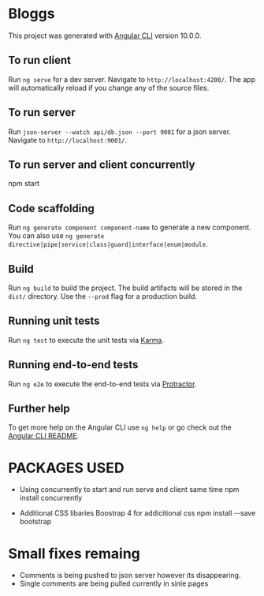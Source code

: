 # Bloggs

This project was generated with [Angular CLI](https://github.com/angular/angular-cli) version 10.0.0.

## To run client 

Run `ng serve` for a dev server. Navigate to `http://localhost:4200/`. The app will automatically reload if you change any of the source files.

## To run server

Run `json-server --watch api/db.json --port 9001` for a json server. Navigate to `http://localhost:9001/`.

## To run server and client concurrently

npm start

## Code scaffolding

Run `ng generate component component-name` to generate a new component. You can also use `ng generate directive|pipe|service|class|guard|interface|enum|module`.

## Build

Run `ng build` to build the project. The build artifacts will be stored in the `dist/` directory. Use the `--prod` flag for a production build.

## Running unit tests

Run `ng test` to execute the unit tests via [Karma](https://karma-runner.github.io).

## Running end-to-end tests

Run `ng e2e` to execute the end-to-end tests via [Protractor](http://www.protractortest.org/).

## Further help

To get more help on the Angular CLI use `ng help` or go check out the [Angular CLI README](https://github.com/angular/angular-cli/blob/master/README.md).

# PACKAGES USED

- Using concurrently to start and run serve and client same time
    npm install concurrently 

- Additional CSS libaries Boostrap 4 for addicitional css 
    npm install --save bootstrap
    
 # Small fixes remaing
 
 - Comments is being pushed to json server however its disappearing.
 - Single comments are being pulled currently in sinle pages
  
